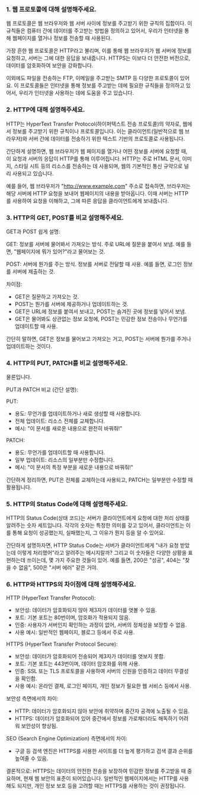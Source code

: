 ### 1. 웹 프로토콜에 대해 설명해주세요.

웹 프로토콜은 웹 브라우저와 웹 서버 사이에 정보를 주고받기 위한 규칙의 집합이다. 이 규칙들은 컴퓨터 간에 데이터를 주고받는 방법을 정의하고 있어서, 우리가 인터넷을 통해 웹페이지를 열거나 정보를 전송할 때 사용된다.

가장 흔한 웹 프로토콜은 HTTP라고 불리며, 이를 통해 웹 브라우저가 웹 서버에 정보를 요청하고, 서버는 그에 대한 응답을 보내줍니다. HTTPS는 이보다 더 안전한 버전으로, 데이터를 암호화하여 보안을 강화합니다.

이외에도 파일을 전송하는 FTP, 이메일을 주고받는 SMTP 등 다양한 프로토콜이 있어요. 이 프로토콜들은 인터넷을 통해 정보를 주고받는 데에 필요한 규칙들을 정의하고 있어서, 우리가 인터넷을 사용하는 데에 도움을 주고 있습니다.

### 2. HTTP에 대해 설명해주세요.

HTTP는 HyperText Transfer Protocol(하이퍼텍스트 전송 프로토콜)의 약자로, 웹에서 정보를 주고받기 위한 규칙이나 프로토콜입니다. 이는 클라이언트(일반적으로 웹 브라우저)와 서버 간에 데이터를 전송하기 위한 텍스트 기반의 프로토콜로 사용됩니다.

간단하게 설명하면, 웹 브라우저가 웹 페이지를 열거나 어떤 정보를 서버에 요청할 때, 이 요청과 서버의 응답이 HTTP를 통해 이루어집니다. HTTP는 주로 HTML 문서, 이미지, 스타일 시트 등의 리소스를 전송하는 데 사용되며, 웹의 기본적인 통신 규약으로 널리 사용되고 있습니다.

예를 들어, 웹 브라우저가 "http://www.example.com" 주소로 접속하면, 브라우저는 해당 서버에 HTTP 요청을 보내어 웹페이지의 내용을 받아옵니다. 이때 서버는 HTTP를 사용하여 요청을 이해하고, 그에 따른 응답을 클라이언트에게 보내줍니다.

### 3. HTTP의 GET, POST를 비교 설명해주세요.

GET과 POST 쉽게 설명:

GET: 정보를 서버에 물어봐서 가져오는 방식. 주로 URL에 질문을 붙여서 보냄. 예를 들면, "웹페이지에 뭐가 있어?"라고 물어보는 것.

POST: 서버에 뭔가를 주는 방식. 정보를 서버로 전달할 때 사용. 예를 들면, 로그인 정보를 서버에 제출하는 것.

차이점:

- GET은 질문하고 가져오는 것.
- POST는 뭔가를 서버에 제공하거나 업데이트하는 것.
- GET은 URL에 정보를 붙여서 보내고, POST는 숨겨진 곳에 정보를 넣어서 보냄.
- GET은 물어봐도 상관없는 정보 요청에, POST는 민감한 정보 전송이나 무언가를 업데이트할 때 사용.

간단히 말하면, GET은 정보를 물어보고 가져오는 거고, POST는 서버에 뭔가를 주거나 업데이트하는 것이다.

### 4. HTTP의 PUT, PATCH를 비교 설명해주세요.

물론입니다.

PUT과 PATCH 비교 (간단 설명):

PUT:

- 용도: 무언가를 업데이트하거나 새로 생성할 때 사용합니다.
- 전체 업데이트: 리소스 전체를 교체합니다.
- 예시: "이 문서를 새로운 내용으로 완전히 바꿔줘!"

PATCH:

- 용도: 무언가를 업데이트할 때 사용합니다.
- 일부 업데이트: 리소스의 일부분만 수정합니다.
- 예시: "이 문서의 특정 부분을 새로운 내용으로 바꿔줘!"

간단하게 정리하면, PUT은 전체를 교체하는데 사용되고, PATCH는 일부분만 수정할 때 활용됩니다.

### 5. HTTP의 Status Code에 대해 설명해주세요.

HTTP의 Status Code(상태 코드)는 서버가 클라이언트에게 요청에 대한 처리 상태를 알려주는 숫자 세트입니다. 각각의 숫자는 특정한 의미를 갖고 있어서, 클라이언트는 이를 통해 요청이 성공했는지, 실패했는지, 그 이유가 뭔지 등을 알 수 있어요.

간단하게 설명하자면, HTTP Status Code는 서버가 클라이언트에게 "내가 요청 받았는데 이렇게 처리했어"라고 알려주는 메시지랄까? 그리고 이 숫자들은 다양한 상황을 표현하는데 쓰이는데, 몇 가지 주요한 것들이 있어. 예를 들면, 200은 "성공", 404는 "찾을 수 없음", 500은 "서버 에러" 같은 거야.

### 6. HTTP와 HTTPS의 차이점에 대해 설명해주세요.

HTTP (HyperText Transfer Protocol):

- 보안성: 데이터가 암호화되지 않아 제3자가 데이터를 엿볼 수 있음.
- 포트: 기본 포트는 80번이며, 암호화가 적용되지 않음.
- 인증: 사용자가 서버인지 확인하는 과정이 없어, 서버의 정체성을 보장할 수 없음.
- 사용 예시: 일반적인 웹페이지, 블로그 등에서 주로 사용.

HTTPS (HyperText Transfer Protocol Secure):

- 보안성: 데이터가 암호화되어 전송되어 제3자가 데이터를 엿보지 못함.
- 포트: 기본 포트는 443번이며, 데이터 암호화를 위해 사용.
- 인증: SSL 또는 TLS 프로토콜을 사용하여 서버의 신원을 인증하고 데이터 무결성을 확인함.
- 사용 예시: 온라인 결제, 로그인 페이지, 개인 정보가 필요한 웹 서비스 등에서 사용.

보안성 측면에서의 차이:

- HTTP: 데이터가 암호화되지 않아 보안에 취약하며 중간자 공격에 노출될 수 있음.
- HTTPS: 데이터가 암호화되어 있어 중간에서 정보를 가로채더라도 해독하기 어려워 보안성이 향상됨.

SEO (Search Engine Optimization) 측면에서의 차이:

- 구글 등 검색 엔진은 HTTPS를 사용한 사이트를 더 높게 평가하고 검색 결과 순위를 높여줄 수 있음.

결론적으로: HTTPS는 데이터의 안전한 전송을 보장하여 민감한 정보를 주고받을 때 중요하며, 현재 웹 보안의 표준이 되어있습니다. 일반적인 웹페이지에서는 HTTP를 사용해도 되지만, 개인 정보 보호 등을 고려할 때는 HTTPS를 사용하는 것이 권장됩니다.
